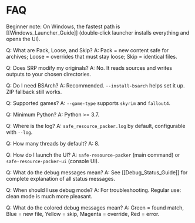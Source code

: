 # FAQ

Beginner note: On Windows, the fastest path is [[Windows_Launcher_Guide]] (double‑click launcher installs everything and opens the UI).

Q: What are Pack, Loose, and Skip?
A: Pack = new content safe for archives; Loose = overrides that must stay loose; Skip = identical files.

Q: Does SRP modify my originals?
A: No. It reads sources and writes outputs to your chosen directories.

Q: Do I need BSArch?
A: Recommended. `--install-bsarch` helps set it up. ZIP fallback still works.

Q: Supported games?
A: `--game-type` supports `skyrim` and `fallout4`.

Q: Minimum Python?
A: Python >= 3.7.

Q: Where is the log?
A: `safe_resource_packer.log` by default, configurable with `--log`.

Q: How many threads by default?
A: 8.

Q: How do I launch the UI?
A: `safe-resource-packer` (main command) or `safe-resource-packer-ui` (console UI).

Q: What do the debug messages mean?
A: See [[Debug_Status_Guide]] for complete explanation of all status messages.

Q: When should I use debug mode?
A: For troubleshooting. Regular use: clean mode is much more pleasant.

Q: What do the colored debug messages mean?
A: Green = found match, Blue = new file, Yellow = skip, Magenta = override, Red = error.
